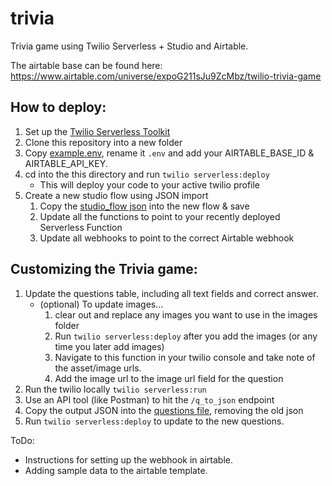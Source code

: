 # trivia
Trivia game using Twilio Serverless + Studio and Airtable. 

The airtable base can be found here: https://www.airtable.com/universe/expoG211sJu9ZcMbz/twilio-trivia-game

## How to deploy:
1. Set up the [Twilio Serverless Toolkit](https://www.twilio.com/docs/labs/serverless-toolkit/getting-started)
2. Clone this repository into a new folder
3. Copy [example.env](example.env), rename it `.env` and add your AIRTABLE_BASE_ID & AIRTABLE_API_KEY.
4. cd into the this directory and run `twilio serverless:deploy`
   - This will deploy your code to your active twilio profile
5. Create a new studio flow using JSON import
   1. Copy the [studio_flow json](assets/studio_flow.private.json) into the new flow & save
   2. Update all the functions to point to your recently deployed Serverless Function
   3. Update all webhooks to point to the correct Airtable webhook

## Customizing the Trivia game:
1. Update the questions table, including all text fields and correct answer.
   - (optional) To update images... 
      1. clear out and replace any images you want to use in the images folder
      2. Run `twilio serverless:deploy` after you add the images (or any time you later add images)
      3. Navigate to this function in your twilio console and take note of the asset/image urls.
      4. Add the image url to the image url field for the question
2. Run the twilio locally `twilio serverless:run`
3. Use an API tool (like Postman) to hit the `/q_to_json` endpoint
4. Copy the output JSON into the [questions file](/assets/questions.private.json), removing the old json
5. Run `twilio serverless:deploy` to update to the new questions.

ToDo: 
- Instructions for setting up the webhook in airtable.
- Adding sample data to the airtable template.